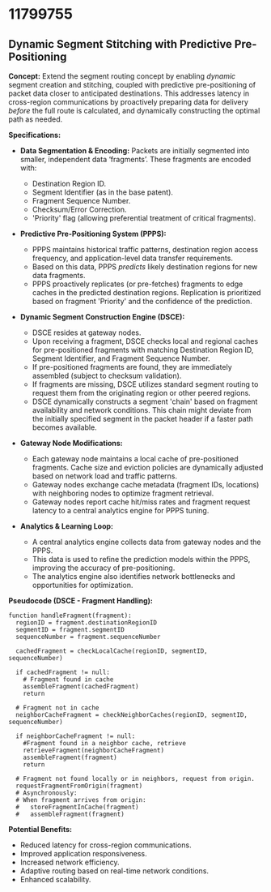 # 11799755

## Dynamic Segment Stitching with Predictive Pre-Positioning

**Concept:** Extend the segment routing concept by enabling *dynamic* segment creation and stitching, coupled with predictive pre-positioning of packet data closer to anticipated destinations. This addresses latency in cross-region communications by proactively preparing data for delivery *before* the full route is calculated, and dynamically constructing the optimal path as needed.

**Specifications:**

*   **Data Segmentation & Encoding:** Packets are initially segmented into smaller, independent data ‘fragments’. These fragments are encoded with:
    *   Destination Region ID.
    *   Segment Identifier (as in the base patent).
    *   Fragment Sequence Number.
    *   Checksum/Error Correction.
    *   'Priority' flag (allowing preferential treatment of critical fragments).

*   **Predictive Pre-Positioning System (PPPS):**
    *   PPPS maintains historical traffic patterns, destination region access frequency, and application-level data transfer requirements.
    *   Based on this data, PPPS *predicts* likely destination regions for new data fragments.
    *   PPPS proactively replicates (or pre-fetches) fragments to edge caches in the predicted destination regions. Replication is prioritized based on fragment 'Priority' and the confidence of the prediction.

*   **Dynamic Segment Construction Engine (DSCE):**
    *   DSCE resides at gateway nodes.
    *   Upon receiving a fragment, DSCE checks local and regional caches for pre-positioned fragments with matching Destination Region ID, Segment Identifier, and Fragment Sequence Number.
    *   If pre-positioned fragments are found, they are immediately assembled (subject to checksum validation).
    *   If fragments are missing, DSCE utilizes standard segment routing to request them from the originating region or other peered regions.
    *   DSCE dynamically constructs a segment 'chain' based on fragment availability and network conditions. This chain might deviate from the initially specified segment in the packet header if a faster path becomes available.

*   **Gateway Node Modifications:**
    *   Each gateway node maintains a local cache of pre-positioned fragments. Cache size and eviction policies are dynamically adjusted based on network load and traffic patterns.
    *   Gateway nodes exchange cache metadata (fragment IDs, locations) with neighboring nodes to optimize fragment retrieval.
    *   Gateway nodes report cache hit/miss rates and fragment request latency to a central analytics engine for PPPS tuning.

*   **Analytics & Learning Loop:**
    *   A central analytics engine collects data from gateway nodes and the PPPS.
    *   This data is used to refine the prediction models within the PPPS, improving the accuracy of pre-positioning.
    *   The analytics engine also identifies network bottlenecks and opportunities for optimization.

**Pseudocode (DSCE - Fragment Handling):**

```
function handleFragment(fragment):
  regionID = fragment.destinationRegionID
  segmentID = fragment.segmentID
  sequenceNumber = fragment.sequenceNumber

  cachedFragment = checkLocalCache(regionID, segmentID, sequenceNumber)

  if cachedFragment != null:
    # Fragment found in cache
    assembleFragment(cachedFragment)
    return

  # Fragment not in cache
  neighborCacheFragment = checkNeighborCaches(regionID, segmentID, sequenceNumber)

  if neighborCacheFragment != null:
    #Fragment found in a neighbor cache, retrieve
    retrieveFragment(neighborCacheFragment)
    assembleFragment(fragment)
    return

  # Fragment not found locally or in neighbors, request from origin.
  requestFragmentFromOrigin(fragment)
  # Asynchronously:
  # When fragment arrives from origin:
  #   storeFragmentInCache(fragment)
  #   assembleFragment(fragment)
```

**Potential Benefits:**

*   Reduced latency for cross-region communications.
*   Improved application responsiveness.
*   Increased network efficiency.
*   Adaptive routing based on real-time network conditions.
*   Enhanced scalability.